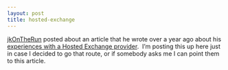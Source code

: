 ```yaml
---
layout: post
title: hosted-exchange
---
```

[jkOnTheRun](http://jkontherun.blogs.com/jkontherun) posted about an
article that he wrote over a year ago about his [experiences with a
Hosted Exchange
provider](http://jkontherun.blogs.com/jkontherun/2004/10/hosted_exchange.html). 
I’m posting this up here just in case I decided to go that route, or if
somebody asks me I can point them to this article.

 

[](http://jkontherun.blogs.com/jkontherun/2004/10/hosted_exchange.html) 

